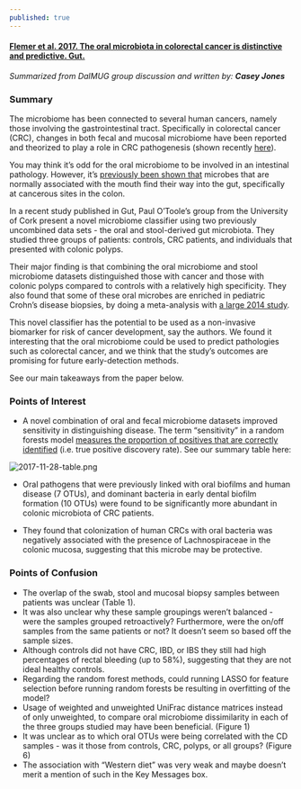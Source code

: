 ```yaml
---
published: true
---
```

 
#### [Flemer et al. 2017. The oral microbiota in colorectal cancer is distinctive and predictive. Gut.](http://gut.bmj.com/content/early/2017/10/07/gutjnl-2017-314814)

_Summarized from DalMUG group discussion and written by:
**Casey Jones**_

### Summary
The microbiome has been connected to several human cancers, namely those involving the gastrointestinal tract. Specifically in colorectal cancer (CRC), changes in both fecal and mucosal microbiome have been reported and theorized to play a role in CRC pathogenesis (shown recently [here](http://gut.bmj.com/content/66/4/633)).

You may think it’s odd for the oral microbiome to be involved in an intestinal pathology. However, it’s [previously been shown that](http://gut.bmj.com/content/66/4/633) microbes that are normally associated with the mouth find their way into the gut, specifically at cancerous sites in the colon. 

In a recent study published in Gut, Paul O’Toole’s group from the University of Cork present a novel microbiome classifier using two previously uncombined data sets - the oral and stool-derived gut microbiota. They studied three groups of patients: controls, CRC patients, and individuals that presented with colonic polyps. 

Their major finding is that combining the oral microbiome and stool microbiome datasets distinguished those with cancer and those with colonic polyps compared to controls with a relatively high specificity. They also found that some of these oral microbes are enriched in pediatric Crohn’s disease biopsies, by doing a meta-analysis with [a large 2014 study](https://www.ncbi.nlm.nih.gov/pubmed/24629344). 

This novel classifier has the potential to be used as a non-invasive biomarker for risk of cancer development, say the authors. We found it interesting that the oral microbiome could be used to predict pathologies such as colorectal cancer, and we think that the study’s outcomes are promising for future early-detection methods. 

See our main takeaways from the paper below.


### Points of Interest
- A novel combination of oral and fecal microbiome datasets improved sensitivity in distinguishing disease. The term “sensitivity” in a random forests model [measures the proportion of positives that are correctly identified](http://shahramabyari.com/2016/02/22/measuring-performance-of-classifiers/) (i.e. true positive discovery rate). See our summary table here:

![2017-11-28-table.png]({{site.baseurl}}/_images/2017-11-28-table.png)

- Oral pathogens that were previously linked with oral biofilms and human disease (7 OTUs), and dominant bacteria in early dental biofilm formation (10 OTUs) were found to be significantly more abundant in colonic microbiota of CRC patients.

- They found that colonization of human CRCs with oral bacteria was negatively associated with the presence of Lachnospiraceae in the colonic mucosa, suggesting that this microbe may be protective. 

### Points of Confusion
- The overlap of the swab, stool and mucosal biopsy samples between patients was unclear (Table 1). 
- It was also unclear why these sample groupings weren’t balanced - were the samples grouped retroactively? Furthermore, were the on/off samples from the same patients or not? It doesn’t seem so based off the sample sizes. 
- Although controls did not have CRC, IBD, or IBS they still had high percentages of rectal bleeding (up to 58%), suggesting that they are not ideal healthy controls. 
- Regarding the random forest methods, could running LASSO for feature selection before running random forests be resulting in overfitting of the model?
- Usage of weighted and unweighted UniFrac distance matrices instead of only unweighted, to compare oral microbiome dissimilarity in each of the three groups studied may have been beneficial. (Figure 1) 
- It was unclear as to which oral OTUs were being correlated with the CD samples - was it those from controls, CRC, polyps, or all groups? (Figure 6) 
- The association with “Western diet” was very weak and maybe doesn’t merit a mention of such in the Key Messages box.
